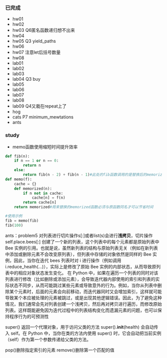 ### 已完成
+ hw01
+ hw02
+ hw03 Q6匿名函数递归想不出来
+ hw04
+ hw05 Q3 yield_paths
+ hw06
+ hw07 注意let后括号数量
+ hw08
+ lab01
+ lab02
+ lab03
+ lab04 Q3 buy
+ lab05
+ lab06
+ lab07
+ lab08
+ lab09 Q4又栽在repeat上了
+ hog
+ cats P7 minimum_mewtations
+ ants


### study
+ memo函数使用缩短时间提升效率
``` python
def fib(n):
    if n == 1 or n == 0:
        return n
    else:
        return fib(n - 2) + fib(n - 1)#此处的fib函数调用的是替换后的memorized函数
def memo(f):
    cache = {}
    def memorized(n):
        if n not in cache:
            cache[n] = f(n)
        return cache[n]
    return memorized#用来替换的memorized函数必须与原函数同名才可以节省时间

#使用示例
fib = memo(fib)
fib(100)
```

ants：problem5
对列表进行切片操作s[:]或者list(s)会进行**浅拷贝**，切片操作 self.place.bees[:] 创建了一个新的列表，这个列表中的每个元素都是原始列表中 Bee 实例的引用。也就是说，虽然新列表的结构与原始列表无关（例如在新列表中添加或删除元素不会改变原列表），但列表中存储的对象依然是同样的 Bee 实例，因此，当你在迭代 bees 列表时对 i 进行操作（例如调用 i.reduce_health(...)），实际上是修改了原始 Bee 实例的内部状态，从而导致原列表中的相应对象状态发生变化。
在 Python 中，如果在遍历一个列表的同时对该列表进行修改（比如删除或添加元素），会导致迭代器内部使用的索引和列表的实际状态不同步，从而可能跳过某些元素或导致意外的行为。例如，当你从列表中删除某个元素时，后面的元素会向前移动，而迭代器同时又会增加索引，这样就可能导致某个本应被处理的元素被跳过，或是出现其他逻辑错误。因此，为了避免这种情况，我们通常会先对列表创建一个浅拷贝，然后再对拷贝进行遍历，而修改原始列表。这样既能避免因为迭代过程中的列表结构变化而遗漏元素的问题，也可以保持程序行为的可预测性

super() 返回一个代理对象，用于访问父类的方法
super().__init__(health) 会自动传入 self。在 Python 中，当你在类的方法内使用 super() 时，它会自动把当前实例（self）作为第一个参数传递给父类的方法。

pop()删除指定索引的元素
remove()删除第一个匹配的值